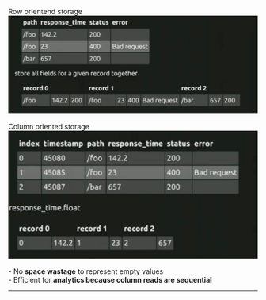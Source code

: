 Row orientend storage  
![](17.jpg)  
  
Column oriented storage  
![](3.jpg)  
  
\- No **space wastage** to represent empty values  
\- Efficient for **analytics because column reads are sequential**

---
